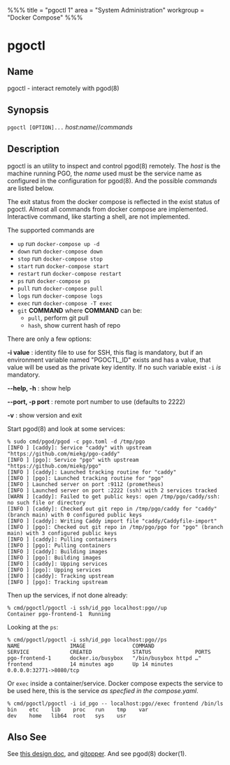 %%%
title = "pgoctl 1"
area = "System Administration"
workgroup = "Docker Compose"
%%%

pgoctl
=====

## Name

pgoctl - interact remotely with pgod(8)

## Synopsis

`pgoctl [OPTION]...` *host*:*name*//*commands*

## Description

pgoctl is an utility to inspect and control pgod(8) remotely. The *host* is the machine running PGO,
the *name* used must be the service name as configured in the configuration for pgod(8). And the
possible *commands* are listed below.

The exit status from the docker compose is reflected in the exist status of pgoctl. Almost all
commands from docker compose are implemented. Interactive command, like starting a shell, are not
implemented.

The supported commands are

* `up` run `docker-compose up -d`
* `down` run `docker-compose down`
* `stop` run `docker-compose stop`
* `start` run `docker-compose start`
* `restart` run `docker-compose restart`
* `ps` run `docker-compose ps`
* `pull` run `docker-compose pull`
* `logs` run `docker-compose logs`
* `exec` run `docker-compose -T exec`
* `git` **COMMAND**
    where **COMMAND** can be:
    * `pull`, perform git pull
    * `hash`, show current hash of repo

There are only a few options:

**-i value**
: identity file to use for SSH, this flag is mandatory, but if an environment variable named
"PGOCTL_ID" exists and has a value, that value will be used as the private key identity. If no
such variable exist `-i` _is_ mandatory.

**--help, -h**
:  show help

**--port, -p port**
:  remote port number to use (defaults to 2222)

**-v**
:  show version and exit

Start pgod(8) and look at some services:

~~~
% sudo cmd/pgod/pgod -c pgo.toml -d /tmp/pgo
[INFO ] [caddy]: Service "caddy" with upstream "https://github.com/miekg/pgo-caddy"
[INFO ] [pgo]: Service "pgo" with upstream "https://github.com/miekg/pgo"
[INFO ] [caddy]: Launched tracking routine for "caddy"
[INFO ] [pgo]: Launched tracking routine for "pgo"
[INFO ] Launched server on port :9112 (prometheus)
[INFO ] Launched server on port :2222 (ssh) with 2 services tracked
[WARN ] [caddy]: Failed to get public keys: open /tmp/pgo/caddy/ssh: no such file or directory
[INFO ] [caddy]: Checked out git repo in /tmp/pgo/caddy for "caddy" (branch main) with 0 configured public keys
[INFO ] [caddy]: Writing Caddy import file "caddy/Caddyfile-import"
[INFO ] [pgo]: Checked out git repo in /tmp/pgo/pgo for "pgo" (branch main) with 3 configured public keys
[INFO ] [caddy]: Pulling containers
[INFO ] [pgo]: Pulling containers
[INFO ] [caddy]: Building images
[INFO ] [pgo]: Building images
[INFO ] [caddy]: Upping services
[INFO ] [pgo]: Upping services
[INFO ] [caddy]: Tracking upstream
[INFO ] [pgo]: Tracking upstream
~~~

Then up the services, if not done already:

~~~
% cmd/pgoctl/pgoctl -i ssh/id_pgo localhost:pgo//up
Container pgo-frontend-1  Running
~~~

Looking at the `ps`:

~~~
% cmd/pgoctl/pgoctl -i ssh/id_pgo localhost:pgo//ps
NAME                IMAGE               COMMAND                  SERVICE             CREATED             STATUS              PORTS
pgo-frontend-1      docker.io/busybox   "/bin/busybox httpd …"   frontend            14 minutes ago      Up 14 minutes       0.0.0.0:32771->8080/tcp
~~~

Or `exec` inside a container/service. Docker compose expects the service to be used here, this is the
service *as specfied in the compose.yaml*.

~~~
% cmd/pgoctl/pgoctl -i id_pgo -- localhost:pgo//exec frontend /bin/ls
bin    etc    lib    proc   run    tmp    var
dev    home   lib64  root   sys    usr
~~~

## Also See

See [this design doc](https://miek.nl/2022/november/15/provisioning-services/), and
[gitopper](https://github.com/miekg/gitopper). And see pgod(8) docker(1).
